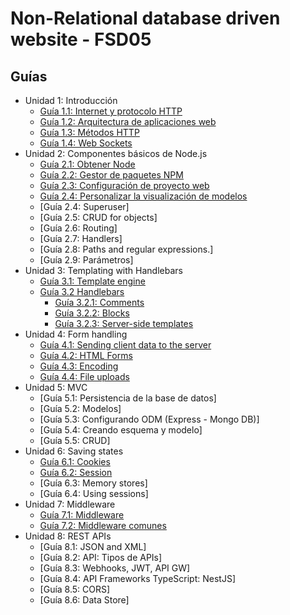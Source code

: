 # Non-Relational database driven website - FSD05

## Guías

* Unidad 1: Introducción  
  * [Guía 1.1: Internet y protocolo HTTP](guias/guias1/guia1_1.md) 
  * [Guía 1.2: Arquitectura de aplicaciones web](guias/guias1/guia1_2.md) 
  * [Guía 1.3: Métodos HTTP](guias/guias1/guia1_3.md)
  * [Guía 1.4: Web Sockets](guias/guias1/guia1_4.md)
* Unidad 2: Componentes básicos de Node.js
  * [Guía 2.1: Obtener Node](guias/guias2/guia2_1.md)
  * [Guía 2.2: Gestor de paquetes NPM](guias/guias2/guia2_2.md)
  * [Guía 2.3: Configuración de proyecto web](guias/guias2/guia2_3.md)
  * [Guía 2.4: Personalizar la visualización de modelos](guias/guias2/guia2_4.md)
  * [Guía 2.4: Superuser]
  * [Guía 2.5: CRUD for objects]
  * [Guía 2.6: Routing]
  * [Guía 2.7: Handlers]
  * [Guía 2.8: Paths and regular expressions.]
  * [Guía 2.9: Parámetros]
* Unidad 3: Templating with Handlebars 
  * [Guía 3.1: Template engine](guias/guias3/guia3_1.md)
  * [Guía 3.2 Handlebars](guias/guias3/guia3_2/guia3_2.md)
    * [Guía 3.2.1: Comments](guias/guias3/guia3_2/guia3_2_1.md)
    * [Guía 3.2.2: Blocks](guias/guias3/guia3_2/guia3_2_2.md)
    * [Guía 3.2.3: Server-side templates](guias/guias3/guia3_2/guia3_2_3.md)
* Unidad 4: Form handling
  * [Guía 4.1: Sending client data to the server](guias/guias4/guia4_1.md)
  * [Guía 4.2: HTML Forms](guias/guias4/guia4_2.md)
  * [Guía 4.3: Encoding](guias/guias4/guia4_3.md)
  * [Guía 4.4: File uploads](guias/guias4/guia4_4.md)
* Unidad 5: MVC 
  * [Guía 5.1: Persistencia de la base de datos]
  * [Guía 5.2: Modelos]
  * [Guía 5.3: Configurando ODM (Express - Mongo DB)]
  * [Guía 5.4: Creando esquema y modelo]
  * [Guía 5.5: CRUD]
* Unidad 6: Saving states 
  * [Guía 6.1: Cookies](guias/guias6/guia6_1.md)
  * [Guía 6.2: Session](guias/guias6/guia6_2.md)
  * [Guía 6.3: Memory stores]
  * [Guía 6.4: Using sessions]
* Unidad 7: Middleware
  * [Guía 7.1: Middleware](guias/guias7/guia7_1.md)
  * [Guía 7.2: Middleware comunes](guias/guias7/guia7_2.md)
* Unidad 8: REST APIs
  * [Guía 8.1: JSON and XML]
  * [Guía 8.2: API: Tipos de APIs]
  * [Guía 8.3: Webhooks, JWT, API GW]
  * [Guía 8.4: API Frameworks TypeScript: NestJS]
  * [Guía 8.5: CORS]
  * [Guía 8.6: Data Store]

